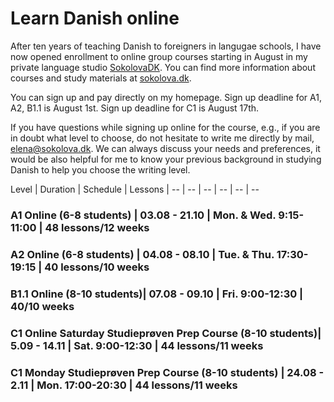 # Learn Danish online

After ten years of teaching Danish to foreigners in langugae schools, I have now opened enrollment to online group courses starting in August in my private language studio [SokolovaDK](https://sokolova.dk/online-group-classes-levels-and-schedule). You can find more information about courses and study materials at [sokolova.dk](https://sokolova.dk/current-courses-for-sign-up). 

You can sign up and pay directly on my homepage. Sign up deadline for A1, A2, B1.1 is August 1st. Sign up deadline for C1 is August 17th.

If you have questions while signing up online for the course, e.g., if you are in doubt what level to choose, do not hesitate to write me directly by mail, [elena@sokolova.dk](mailto:elena@sokolova.dk). We can always discuss your needs and preferences, it would be also helpful for me to know your previous background in studying Danish to help you choose the writing level. 

Level | Duration | Schedule | Lessons |
-- | -- | -- | -- | -- | --
### A1 Online (6-8 students) | 03.08 - 21.10 | Mon. & Wed. 9:15-11:00 | 48 lessons/12 weeks 
### A2 Online (6-8 students) | 04.08 - 08.10 | Tue. & Thu. 17:30-19:15 | 40 lessons/10 weeks
### B1.1 Online (8-10 students)| 07.08 - 09.10 | Fri. 9:00-12:30 | 40/10 weeks
### C1 Online Saturday Studieprøven Prep Course (8-10 students)| 5.09 - 14.11 | Sat. 9:00-12:30 | 44 lessons/11 weeks 
### C1 Monday Studieprøven Prep Course (8-10 students) | 24.08 - 2.11 | Mon. 17:00-20:30 |  44 lessons/11 weeks  

